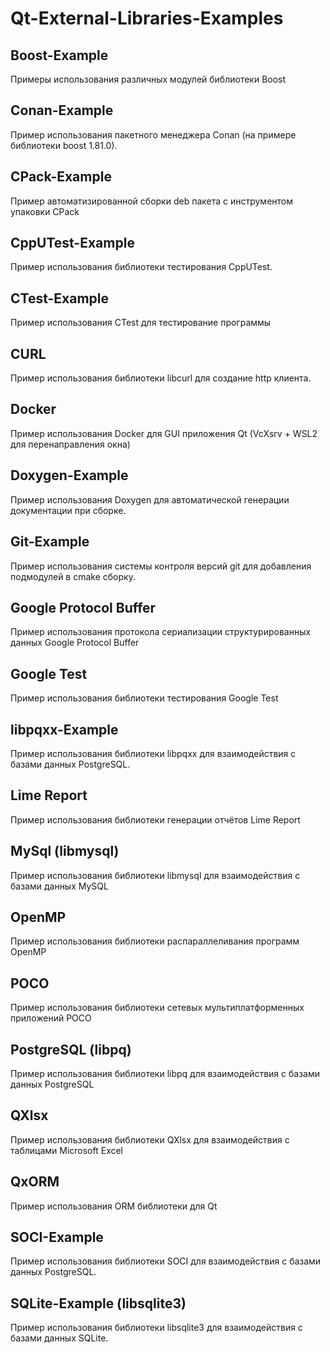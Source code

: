# Qt-External-Libraries-Examples

## Boost-Example

Примеры использования различных модулей библиотеки Boost

## Conan-Example

Пример использования пакетного менеджера Conan (на примере библиотеки boost 1.81.0).

## CPack-Example

Пример автоматизированной сборки deb пакета с инструментом упаковки CPack

## CppUTest-Example

Пример использования библиотеки тестирования CppUTest.

## CTest-Example

Пример использования CTest для тестирование программы

## CURL

Пример использования библиотеки libcurl для создание http клиента.

## Docker

Пример использования Docker для GUI приложения Qt (VcXsrv + WSL2 для перенаправления окна)

## Doxygen-Example

Пример использования Doxygen для автоматической генерации документации при сборке.

## Git-Example

Пример использования системы контроля версий git для добавления подмодулей в cmake сборку.

## Google Protocol Buffer

Пример использования протокола сериализации структурированных данных Google Protocol Buffer

## Google Test

Пример использования библиотеки тестирования Google Test

## libpqxx-Example

Пример использования библиотеки libpqxx для взаимодействия с базами данных PostgreSQL.

## Lime Report

Пример использования библиотеки генерации отчётов Lime Report

## MySql (libmysql)

Пример использования библиотеки libmysql для взаимодействия с базами данных MySQL

## OpenMP

Пример использования библиотеки распараллеливания программ OpenMP

## POCO

Пример использования библиотеки сетевых мультиплатформенных приложений POCO

## PostgreSQL (libpq)

Пример использования библиотеки libpq для взаимодействия с базами данных PostgreSQL

## QXlsx

Пример использования библиотеки QXlsx для взаимодействия с таблицами Microsoft Excel

## QxORM

Пример использования ORM библиотеки для Qt

## SOCI-Example

Пример использования библиотеки SOCI для взаимодействия с базами данных PostgreSQL.

## SQLite-Example (libsqlite3)

Пример использования библиотеки libsqlite3 для взаимодействия с базами данных SQLite.
